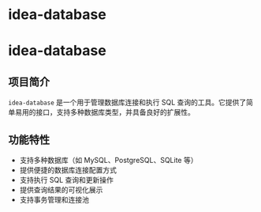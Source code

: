 # idea-database
# idea-database

## 项目简介
`idea-database` 是一个用于管理数据库连接和执行 SQL 查询的工具。它提供了简单易用的接口，支持多种数据库类型，并具备良好的扩展性。

## 功能特性
- 支持多种数据库（如 MySQL、PostgreSQL、SQLite 等）
- 提供便捷的数据库连接配置方式
- 支持执行 SQL 查询和更新操作
- 提供查询结果的可视化展示
- 支持事务管理和连接池